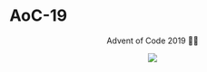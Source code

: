 # AoC-19
<div align="center">
Advent of Code 2019 🎄🌟

![](https://media.giphy.com/media/11EjiLDatd0syA/giphy.gif)

<div>
